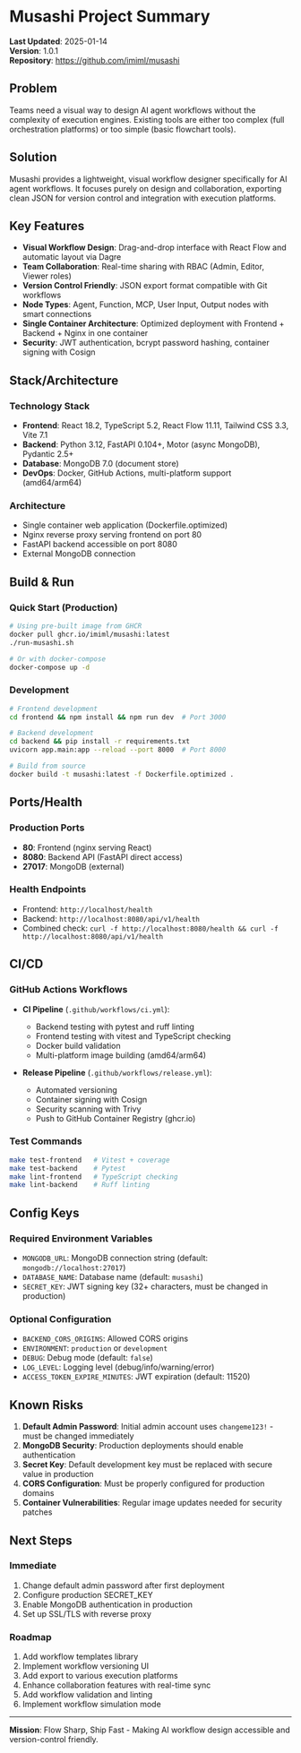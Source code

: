 # Musashi Project Summary

**Last Updated**: 2025-01-14  
**Version**: 1.0.1  
**Repository**: https://github.com/imiml/musashi

## Problem

Teams need a visual way to design AI agent workflows without the complexity of execution engines. Existing tools are either too complex (full orchestration platforms) or too simple (basic flowchart tools).

## Solution

Musashi provides a lightweight, visual workflow designer specifically for AI agent workflows. It focuses purely on design and collaboration, exporting clean JSON for version control and integration with execution platforms.

## Key Features

- **Visual Workflow Design**: Drag-and-drop interface with React Flow and automatic layout via Dagre
- **Team Collaboration**: Real-time sharing with RBAC (Admin, Editor, Viewer roles)
- **Version Control Friendly**: JSON export format compatible with Git workflows
- **Node Types**: Agent, Function, MCP, User Input, Output nodes with smart connections
- **Single Container Architecture**: Optimized deployment with Frontend + Backend + Nginx in one container
- **Security**: JWT authentication, bcrypt password hashing, container signing with Cosign

## Stack/Architecture

### Technology Stack
- **Frontend**: React 18.2, TypeScript 5.2, React Flow 11.11, Tailwind CSS 3.3, Vite 7.1
- **Backend**: Python 3.12, FastAPI 0.104+, Motor (async MongoDB), Pydantic 2.5+
- **Database**: MongoDB 7.0 (document store)
- **DevOps**: Docker, GitHub Actions, multi-platform support (amd64/arm64)

### Architecture
- Single container web application (Dockerfile.optimized)
- Nginx reverse proxy serving frontend on port 80
- FastAPI backend accessible on port 8080
- External MongoDB connection

## Build & Run

### Quick Start (Production)
```bash
# Using pre-built image from GHCR
docker pull ghcr.io/imiml/musashi:latest
./run-musashi.sh

# Or with docker-compose
docker-compose up -d
```

### Development
```bash
# Frontend development
cd frontend && npm install && npm run dev  # Port 3000

# Backend development  
cd backend && pip install -r requirements.txt
uvicorn app.main:app --reload --port 8000  # Port 8000

# Build from source
docker build -t musashi:latest -f Dockerfile.optimized .
```

## Ports/Health

### Production Ports
- **80**: Frontend (nginx serving React)
- **8080**: Backend API (FastAPI direct access)
- **27017**: MongoDB (external)

### Health Endpoints
- Frontend: `http://localhost/health`
- Backend: `http://localhost:8080/api/v1/health`
- Combined check: `curl -f http://localhost:8080/health && curl -f http://localhost:8080/api/v1/health`

## CI/CD

### GitHub Actions Workflows
- **CI Pipeline** (`.github/workflows/ci.yml`):
  - Backend testing with pytest and ruff linting
  - Frontend testing with vitest and TypeScript checking
  - Docker build validation
  - Multi-platform image building (amd64/arm64)

- **Release Pipeline** (`.github/workflows/release.yml`):
  - Automated versioning
  - Container signing with Cosign
  - Security scanning with Trivy
  - Push to GitHub Container Registry (ghcr.io)

### Test Commands
```bash
make test-frontend   # Vitest + coverage
make test-backend    # Pytest
make lint-frontend   # TypeScript checking
make lint-backend    # Ruff linting
```

## Config Keys

### Required Environment Variables
- `MONGODB_URL`: MongoDB connection string (default: `mongodb://localhost:27017`)
- `DATABASE_NAME`: Database name (default: `musashi`)
- `SECRET_KEY`: JWT signing key (32+ characters, must be changed in production)

### Optional Configuration
- `BACKEND_CORS_ORIGINS`: Allowed CORS origins
- `ENVIRONMENT`: `production` or `development`
- `DEBUG`: Debug mode (default: `false`)
- `LOG_LEVEL`: Logging level (debug/info/warning/error)
- `ACCESS_TOKEN_EXPIRE_MINUTES`: JWT expiration (default: 11520)

## Known Risks

1. **Default Admin Password**: Initial admin account uses `changeme123!` - must be changed immediately
2. **MongoDB Security**: Production deployments should enable authentication
3. **Secret Key**: Default development key must be replaced with secure value in production
4. **CORS Configuration**: Must be properly configured for production domains
5. **Container Vulnerabilities**: Regular image updates needed for security patches

## Next Steps

### Immediate
1. Change default admin password after first deployment
2. Configure production SECRET_KEY
3. Enable MongoDB authentication in production
4. Set up SSL/TLS with reverse proxy

### Roadmap
1. Add workflow templates library
2. Implement workflow versioning UI
3. Add export to various execution platforms
4. Enhance collaboration features with real-time sync
5. Add workflow validation and linting
6. Implement workflow simulation mode

---

**Mission**: Flow Sharp, Ship Fast - Making AI workflow design accessible and version-control friendly.